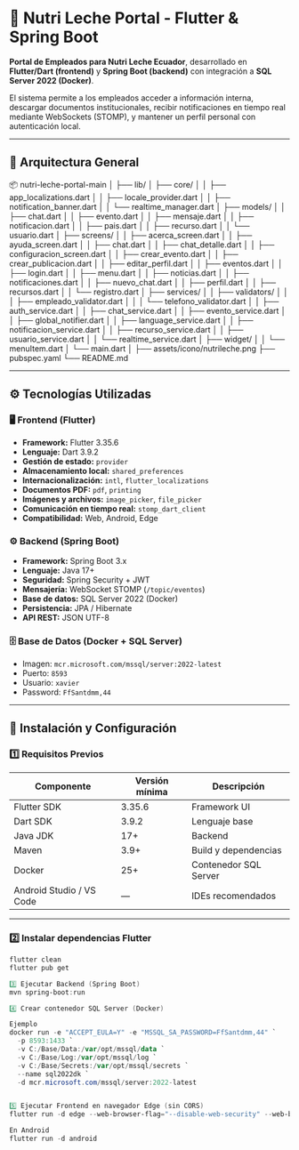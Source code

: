 # 🥛 Nutri Leche Portal - Flutter & Spring Boot

**Portal de Empleados para Nutri Leche Ecuador**, desarrollado en **Flutter/Dart (frontend)** y **Spring Boot (backend)** con integración a **SQL Server 2022 (Docker)**.

El sistema permite a los empleados acceder a información interna, descargar documentos institucionales, recibir notificaciones en tiempo real mediante WebSockets (STOMP), y mantener un perfil personal con autenticación local.

---

## 🧠 Arquitectura General

📦 nutri-leche-portal-main
│
├── lib/
│ ├── core/
│ │ ├── app_localizations.dart
│ │ ├── locale_provider.dart
│ │ ├── notification_banner.dart
│ │ └── realtime_manager.dart
│ ├── models/
│ │ ├── chat.dart
│ │ ├── evento.dart
│ │ ├── mensaje.dart
│ │ ├── notificacion.dart
│ │ ├── pais.dart
│ │ ├── recurso.dart
│ │ └── usuario.dart
│ ├── screens/
│ │ ├── acerca_screen.dart
│ │ ├── ayuda_screen.dart
│ │ ├── chat.dart
│ │ ├── chat_detalle.dart
│ │ ├── configuracion_screen.dart
│ │ ├── crear_evento.dart
│ │ ├── crear_publicacion.dart
│ │ ├── editar_perfil.dart
│ │ ├── eventos.dart
│ │ ├── login.dart
│ │ ├── menu.dart
│ │ ├── noticias.dart
│ │ ├── notificaciones.dart
│ │ ├── nuevo_chat.dart
│ │ ├── perfil.dart
│ │ ├── recursos.dart
│ │ └── registro.dart
│ ├── services/
│ │ ├── validators/
│ │ │ ├── empleado_validator.dart
│ │ │ └── telefono_validator.dart
│ │ ├── auth_service.dart
│ │ ├── chat_service.dart
│ │ ├── evento_service.dart
│ │ ├── global_notifier.dart
│ │ ├── language_service.dart
│ │ ├── notificacion_service.dart
│ │ ├── recurso_service.dart
│ │ ├── usuario_service.dart
│ │ └── realtime_service.dart
│ ├── widget/
│ │ └── menuItem.dart
│ └── main.dart
│
├── assets/icono/nutrileche.png
├── pubspec.yaml
└── README.md


---

## ⚙️ Tecnologías Utilizadas

### 🖥️ Frontend (Flutter)
- **Framework:** Flutter 3.35.6  
- **Lenguaje:** Dart 3.9.2  
- **Gestión de estado:** `provider`
- **Almacenamiento local:** `shared_preferences`
- **Internacionalización:** `intl`, `flutter_localizations`
- **Documentos PDF:** `pdf`, `printing`
- **Imágenes y archivos:** `image_picker`, `file_picker`
- **Comunicación en tiempo real:** `stomp_dart_client`
- **Compatibilidad:** Web, Android, Edge

### ⚙️ Backend (Spring Boot)
- **Framework:** Spring Boot 3.x
- **Lenguaje:** Java 17+
- **Seguridad:** Spring Security + JWT
- **Mensajería:** WebSocket STOMP (`/topic/eventos`)
- **Base de datos:** SQL Server 2022 (Docker)
- **Persistencia:** JPA / Hibernate
- **API REST:** JSON UTF-8

### 🗄️ Base de Datos (Docker + SQL Server)
- Imagen: `mcr.microsoft.com/mssql/server:2022-latest`
- Puerto: `8593`
- Usuario: `xavier`
- Password: `FfSantdmm,44`

---

## 🚀 Instalación y Configuración

### 1️⃣ Requisitos Previos

| Componente | Versión mínima | Descripción |
|-------------|----------------|--------------|
| Flutter SDK | 3.35.6 | Framework UI |
| Dart SDK | 3.9.2 | Lenguaje base |
| Java JDK | 17+ | Backend |
| Maven | 3.9+ | Build y dependencias |
| Docker | 25+ | Contenedor SQL Server |
| Android Studio / VS Code | — | IDEs recomendados |

---

### 2️⃣ Instalar dependencias Flutter

```powershell
flutter clean
flutter pub get

3️⃣ Ejecutar Backend (Spring Boot)
mvn spring-boot:run

4️⃣ Crear contenedor SQL Server (Docker)

Ejemplo
docker run -e "ACCEPT_EULA=Y" -e "MSSQL_SA_PASSWORD=FfSantdmm,44" `
  -p 8593:1433 `
  -v C:/Base/Data:/var/opt/mssql/data `
  -v C:/Base/Log:/var/opt/mssql/log `
  -v C:/Base/Secrets:/var/opt/mssql/secrets `
  --name sql2022dk `
  -d mcr.microsoft.com/mssql/server:2022-latest


5️⃣ Ejecutar Frontend en navegador Edge (sin CORS)
flutter run -d edge --web-browser-flag="--disable-web-security" --web-browser-flag="--user-data-dir=C:\Temp\EdgeDev"

En Android
flutter run -d android
